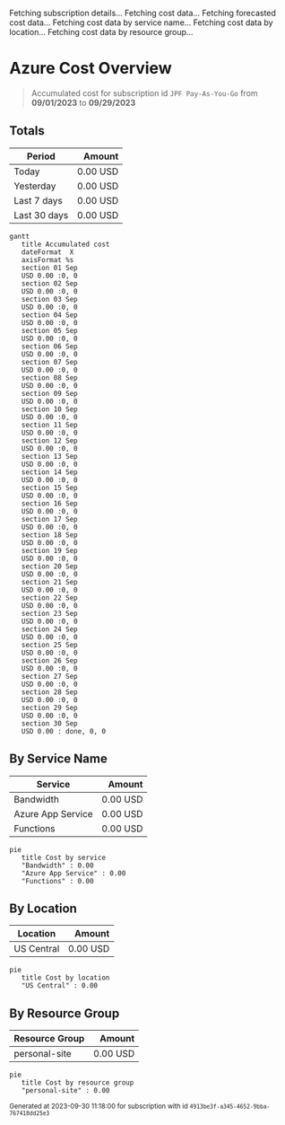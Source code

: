 Fetching subscription details...
Fetching cost data...
Fetching forecasted cost data...
Fetching cost data by service name...
Fetching cost data by location...
Fetching cost data by resource group...
# Azure Cost Overview

> Accumulated cost for subscription id `JPF Pay-As-You-Go` from **09/01/2023** to **09/29/2023**

## Totals

|Period|Amount|
|---|---:|
|Today|0.00 USD|
|Yesterday|0.00 USD|
|Last 7 days|0.00 USD|
|Last 30 days|0.00 USD|

```mermaid
gantt
   title Accumulated cost
   dateFormat  X
   axisFormat %s
   section 01 Sep
   USD 0.00 :0, 0
   section 02 Sep
   USD 0.00 :0, 0
   section 03 Sep
   USD 0.00 :0, 0
   section 04 Sep
   USD 0.00 :0, 0
   section 05 Sep
   USD 0.00 :0, 0
   section 06 Sep
   USD 0.00 :0, 0
   section 07 Sep
   USD 0.00 :0, 0
   section 08 Sep
   USD 0.00 :0, 0
   section 09 Sep
   USD 0.00 :0, 0
   section 10 Sep
   USD 0.00 :0, 0
   section 11 Sep
   USD 0.00 :0, 0
   section 12 Sep
   USD 0.00 :0, 0
   section 13 Sep
   USD 0.00 :0, 0
   section 14 Sep
   USD 0.00 :0, 0
   section 15 Sep
   USD 0.00 :0, 0
   section 16 Sep
   USD 0.00 :0, 0
   section 17 Sep
   USD 0.00 :0, 0
   section 18 Sep
   USD 0.00 :0, 0
   section 19 Sep
   USD 0.00 :0, 0
   section 20 Sep
   USD 0.00 :0, 0
   section 21 Sep
   USD 0.00 :0, 0
   section 22 Sep
   USD 0.00 :0, 0
   section 23 Sep
   USD 0.00 :0, 0
   section 24 Sep
   USD 0.00 :0, 0
   section 25 Sep
   USD 0.00 :0, 0
   section 26 Sep
   USD 0.00 :0, 0
   section 27 Sep
   USD 0.00 :0, 0
   section 28 Sep
   USD 0.00 :0, 0
   section 29 Sep
   USD 0.00 :0, 0
   section 30 Sep
   USD 0.00 : done, 0, 0
```

## By Service Name

|Service|Amount|
|---|---:|
|Bandwidth|0.00 USD|
|Azure App Service|0.00 USD|
|Functions|0.00 USD|

```mermaid
pie
   title Cost by service
   "Bandwidth" : 0.00
   "Azure App Service" : 0.00
   "Functions" : 0.00
```

## By Location

|Location|Amount|
|---|---:|
|US Central|0.00 USD|

```mermaid
pie
   title Cost by location
   "US Central" : 0.00
```

## By Resource Group

|Resource Group|Amount|
|---|---:|
|personal-site|0.00 USD|

```mermaid
pie
   title Cost by resource group
   "personal-site" : 0.00
```

<sup>Generated at 2023-09-30 11:18:00 for subscription with id `4913be3f-a345-4652-9bba-767418dd25e3`</sup>

